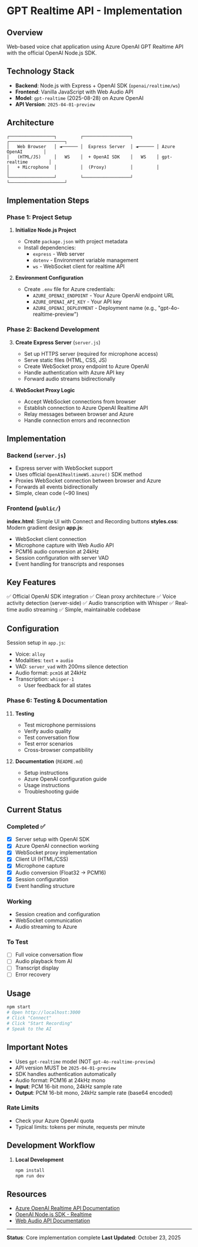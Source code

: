 # GPT Realtime API - Implementation

## Overview
Web-based voice chat application using Azure OpenAI GPT Realtime API with the official OpenAI Node.js SDK.

## Technology Stack
- **Backend**: Node.js with Express + OpenAI SDK (`openai/realtime/ws`)
- **Frontend**: Vanilla JavaScript with Web Audio API
- **Model**: `gpt-realtime` (2025-08-28) on Azure OpenAI
- **API Version**: `2025-04-01-preview`

## Architecture
```
┌─────────────────┐         ┌──────────────────┐         ┌─────────────────────┐
│   Web Browser   │ ◄────── │  Express Server  │ ◄────── │ Azure OpenAI        │
│   (HTML/JS)     │   WS    │  + OpenAI SDK    │   WS    │ gpt-realtime        │
│   + Microphone  │         │  (Proxy)         │         │                     │
└─────────────────┘         └──────────────────┘         └─────────────────────┘
```

## Implementation Steps

### Phase 1: Project Setup
1. **Initialize Node.js Project**
   - Create `package.json` with project metadata
   - Install dependencies:
     - `express` - Web server
     - `dotenv` - Environment variable management
     - `ws` - WebSocket client for realtime API
   
2. **Environment Configuration**
   - Create `.env` file for Azure credentials:
     - `AZURE_OPENAI_ENDPOINT` - Your Azure OpenAI endpoint URL
     - `AZURE_OPENAI_API_KEY` - Your API key
     - `AZURE_OPENAI_DEPLOYMENT` - Deployment name (e.g., "gpt-4o-realtime-preview")

### Phase 2: Backend Development
3. **Create Express Server** (`server.js`)
   - Set up HTTPS server (required for microphone access)
   - Serve static files (HTML, CSS, JS)
   - Create WebSocket proxy endpoint to Azure OpenAI
   - Handle authentication with Azure API key
   - Forward audio streams bidirectionally

4. **WebSocket Proxy Logic**
   - Accept WebSocket connections from browser
   - Establish connection to Azure OpenAI Realtime API
   - Relay messages between browser and Azure
   - Handle connection errors and reconnection

## Implementation

### Backend (`server.js`)
- Express server with WebSocket support
- Uses official `OpenAIRealtimeWS.azure()` SDK method
- Proxies WebSocket connection between browser and Azure
- Forwards all events bidirectionally
- Simple, clean code (~90 lines)

### Frontend (`public/`)
**index.html**: Simple UI with Connect and Recording buttons
**styles.css**: Modern gradient design
**app.js**: 
- WebSocket client connection
- Microphone capture with Web Audio API
- PCM16 audio conversion at 24kHz
- Session configuration with server VAD
- Event handling for transcripts and responses

## Key Features
✅ Official OpenAI SDK integration
✅ Clean proxy architecture
✅ Voice activity detection (server-side)
✅ Audio transcription with Whisper
✅ Real-time audio streaming
✅ Simple, maintainable codebase

## Configuration
Session setup in `app.js`:
- Voice: `alloy`
- Modalities: `text` + `audio`
- VAD: `server_vad` with 200ms silence detection
- Audio format: `pcm16` at 24kHz
- Transcription: `whisper-1`
    - User feedback for all states

### Phase 6: Testing & Documentation
11. **Testing**
    - Test microphone permissions
    - Verify audio quality
    - Test conversation flow
    - Test error scenarios
    - Cross-browser compatibility

12. **Documentation** (`README.md`)
    - Setup instructions
    - Azure OpenAI configuration guide
    - Usage instructions
    - Troubleshooting guide
## Current Status

### Completed ✅
- [x] Server setup with OpenAI SDK
- [x] Azure OpenAI connection working
- [x] WebSocket proxy implementation
- [x] Client UI (HTML/CSS)
- [x] Microphone capture
- [x] Audio conversion (Float32 → PCM16)
- [x] Session configuration
- [x] Event handling structure

### Working
- Session creation and configuration
- WebSocket communication
- Audio streaming to Azure

### To Test
- [ ] Full voice conversation flow
- [ ] Audio playback from AI
- [ ] Transcript display
- [ ] Error recovery

## Usage
```bash
npm start
# Open http://localhost:3000
# Click "Connect"
# Click "Start Recording"
# Speak to the AI
```

## Important Notes
- Uses `gpt-realtime` model (NOT `gpt-4o-realtime-preview`)
- API version MUST be `2025-04-01-preview`
- SDK handles authentication automatically
- Audio format: PCM16 at 24kHz mono
- **Input**: PCM 16-bit mono, 24kHz sample rate
- **Output**: PCM 16-bit mono, 24kHz sample rate (base64 encoded)

### Rate Limits
- Check your Azure OpenAI quota
- Typical limits: tokens per minute, requests per minute

## Development Workflow

1. **Local Development**
   ```bash
   npm install
   npm run dev
## Resources
- [Azure OpenAI Realtime API Documentation](https://learn.microsoft.com/azure/ai-foundry/openai/how-to/realtime-audio)
- [OpenAI Node.js SDK - Realtime](https://github.com/openai/openai-node/tree/main/examples/azure/realtime)
- [Web Audio API Documentation](https://developer.mozilla.org/en-US/docs/Web/API/Web_Audio_API)

---

**Status**: Core implementation complete
**Last Updated**: October 23, 2025
